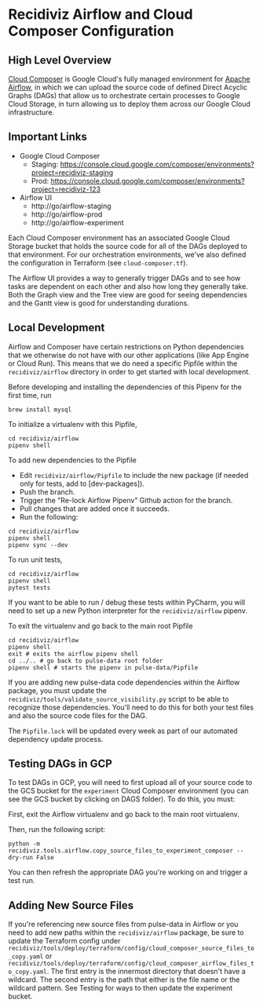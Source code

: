 # Recidiviz Airflow and Cloud Composer Configuration

## High Level Overview

[Cloud Composer](https://cloud.google.com/composer/docs) is Google Cloud's fully managed 
environment for [Apache Airflow](https://airflow.apache.org/), in which we can upload the
source code of defined Direct Acyclic Graphs (DAGs) that allow us to orchestrate certain processes
to Google Cloud Storage, in turn allowing us to deploy them across our Google Cloud
infrastructure. 

## Important Links

* Google Cloud Composer
    * Staging: https://console.cloud.google.com/composer/environments?project=recidiviz-staging
    * Prod: https://console.cloud.google.com/composer/environments?project=recidiviz-123
* Airflow UI
    * http://go/airflow-staging
    * http://go/airflow-prod
    * http://go/airflow-experiment

Each Cloud Composer environment has an associated Google Cloud Storage bucket that holds
the source code for all of the DAGs deployed to that environment. For our orchestration
environments, we've also defined the configuration in Terraform (see `cloud-composer.tf`).

The Airflow UI provides a way to generally trigger DAGs and to see how tasks are dependent
on each other and also how long they generally take. Both the Graph view and the Tree view
are good for seeing dependencies and the Gantt view is good for understanding durations.

## Local Development

Airflow and Composer have certain restrictions on Python dependencies that we otherwise do
not have with our other applications (like App Engine or Cloud Run). This means that we do
need a specific Pipfile within the `recidiviz/airflow` directory in order to get started with
local development.

Before developing and installing the dependencies of this Pipenv for the first time, run

```
brew install mysql
```

To initialize a virtualenv with this Pipfile,

```
cd recidiviz/airflow
pipenv shell
```

To add new dependencies to the Pipfile

* Edit `recidiviz/airflow/Pipfile` to include the new package (if needed only for tests, add to [dev-packages]).
* Push the branch.
* Trigger the "Re-lock Airflow Pipenv" Github action for the branch.
* Pull changes that are added once it succeeds.
* Run the following:

```
cd recidiviz/airflow
pipenv shell
pipenv sync --dev
```

To run unit tests,

```
cd recidiviz/airflow
pipenv shell
pytest tests
```

If you want to be able to run / debug these tests within PyCharm, you will need to set up a new Python interpreter for the `recidiviz/airflow` pipenv.

To exit the virtualenv and go back to the main root Pipfile

```
cd recidiviz/airflow
pipenv shell
exit # exits the airflow pipenv shell
cd ../.. # go back to pulse-data root folder
pipenv shell # starts the pipenv in pulse-data/Pipfile
```

If you are adding new pulse-data code dependencies within the Airflow package, you
must update the `recidiviz/tools/validate_source_visibility.py` script to be able to
recognize those dependencies. You'll need to do this for both your test files and also
the source code files for the DAG.

The `Pipfile.lock` will be updated every week as part of our automated dependency update
process.

## Testing DAGs in GCP

To test DAGs in GCP, you will need to first upload all of your source code to the GCS
bucket for the `experiment` Cloud Composer environment (you can see the GCS bucket by
clicking on DAGS folder). To do this, you must:

First, exit the Airflow virtualenv and go back to the main root virtualenv. 

Then, run the following script:

```
python -m recidiviz.tools.airflow.copy_source_files_to_experiment_composer --dry-run False
```

You can then refresh the appropriate DAG you're working on and trigger a test run.

## Adding New Source Files

If you're referencing new source files from pulse-data in Airflow or you need to add
new paths within the `recidiviz/airflow` package, be sure to update the Terraform config
under `recidiviz/tools/deploy/terraform/config/cloud_composer_source_files_to_copy.yaml` 
or `recidiviz/tools/deploy/terraform/config/cloud_composer_airflow_files_to_copy.yaml`. 
The first entry is the innermost directory that doesn't have a wildcard. The second entry
is the path that either is the file name or the wildcard pattern. See Testing for ways
to then update the experiment bucket.
